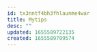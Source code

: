 ```yaml
---
id: tx3nntf4bh3fhlaunme4war
title: Mytips
desc: ""
updated: 1655589722135
created: 1655589709574
---
```

